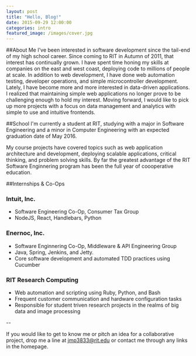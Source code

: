 ```yaml
---
layout: post
title: "Hello, Blog!"
date: 2015-09-29 12:00:00
categories: intro 
featured_image: /images/cover.jpg
---
```


##About Me
I've been interested in software development since the tail-end of my high school career. Since coming to RIT in Autumn of 2011, that interest has continually grown. I have spent time honing my skills at companies on the east and west coast, deploying code to millions of people at scale. In addition to web development, I have done web automation testing, developer operations, and simple microcontroller development.
Lately, I have become more and more interested in data-driven applications. I realized that maintaining simple web applications no longer prove to be challenging enough to hold my interest. Moving forward, I would like to pick up more projects with a focus on data management and analytics with simple to use and intuitive frontends. 

##School
I'm currently a student at RIT, studying with a major in Software Engineering and a minor in Computer Engineering with an expected graduation date of May 2016. 

My course projects have covered topics such as web application architecture and development, deploying scalable applications, critical thinking, and problem solving skills. By far the greatest advantage of the RIT Software Enginnering program has been the full year of coooperative education.

##Internships & Co-Ops

### Intuit, Inc.
 * Software Engineering Co-Op, Consumer Tax Group
 * NodeJS, React, Handlebars, Python

### Enernoc, Inc.
 * Software Enginnering Co-Op, Middleware & API Engineering Group
 * Java, Spring, Jenkins, and Jetty. 
 * Core software development and automated TDD practices using Cucumber

### RIT Research Computing
  * Web automation and scripting using Ruby, Python, and Bash
  * Frequent customer communication and hardware configuration tasks
  * Responsible for student triven research projects in the realms of big data and image processing

  --

  If you would like to get to know me or pitch an idea for a collaborative project, drop me a line at jmp3833@rit.edu or contact me through any links in the homepage. 
